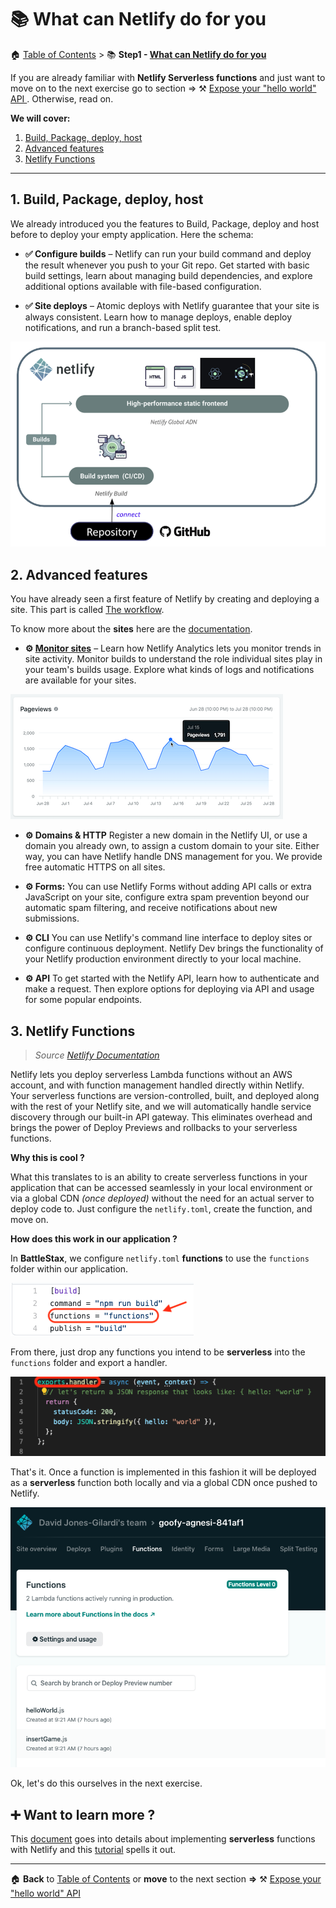 # 📚 What can Netlify do for you

🏠 [Table of Contents](./README.md#%EF%B8%8F-table-of-contents) > 📚 **Step1 - [ What can Netlify do for you](#README_Netlify.md)**

If you are already familiar with **Netlify Serverless functions** and just want to move on to the next exercise go to section =>  ⚒️ [Expose your "hello world" API ](./README_step01.md). Otherwise, read on.

**We will cover:**
1. [Build, Package, deploy, host](#1-build-package-deploy-host)
2. [Advanced features](#2-advanced-features)
3. [Netlify Functions](#3-netlify-functions)

---
## 1. Build, Package, deploy, host

We already introduced you the features to Build, Package, deploy and  host before to deploy your empty application. Here the schema:

- **✅ Configure builds** – Netlify can run your build command and deploy the result whenever you push to your Git repo. Get started with basic build settings, learn about managing build dependencies, and explore additional options available with file-based configuration.

- **✅ Site deploys** – Atomic deploys with Netlify guarantee that your site is always consistent. Learn how to manage deploys, enable deploy notifications, and run a branch-based split test.

![Template CTRL click](./tutorial/architecture2.png?raw=true)

## 2. Advanced features

You have already seen a first feature of Netlify by creating and deploying a site. This part is called [The workflow](https://www.netlify.com/products/workflow/).

To know more about the **sites** here are the [documentation](https://docs.netlify.com/site-deploys/overview/#deploy-summary).
- **⚙️ [Monitor sites](https://docs.netlify.com/monitor-sites/analytics/#get-started)** – Learn how Netlify Analytics lets you monitor trends in site activity. Monitor builds to understand the role individual sites play in your team's builds usage. Explore what kinds of logs and notifications are available for your sites.

![.](./tutorial/netlify-pageview1.png)

- **⚙️ Domains & HTTP** Register a new domain in the Netlify UI, or use a domain you already own, to assign a custom domain to your site. Either way, you can have Netlify handle DNS management for you. We provide free automatic HTTPS on all sites.

- **⚙️ Forms:** You can use Netlify Forms without adding API calls or extra JavaScript on your site, configure extra spam prevention beyond our automatic spam filtering, and receive notifications about new submissions.

- **⚙️ CLI** You can use Netlify's command line interface to deploy sites or configure continuous deployment. Netlify Dev brings the functionality of your Netlify production environment directly to your local machine.

- **⚙️ API** To get started with the Netlify API, learn how to authenticate and make a request. Then explore options for deploying via API and usage for some popular endpoints.

## 3. Netlify Functions

> *Source [Netlify Documentation](https://docs.netlify.com/functions/overview/#manage-your-serverless-functions)*

Netlify lets you deploy serverless Lambda functions without an AWS account, and with function management handled directly within Netlify. Your serverless functions are version-controlled, built, and deployed along with the rest of your Netlify site, and we will automatically handle service discovery through our built-in API gateway. This eliminates overhead and brings the power of Deploy Previews and rollbacks to your serverless functions.

**Why this is cool ?**

What this translates to is an ability to create serverless functions in your application that can be accessed seamlessly in your local environment or via a global CDN _(once deployed)_ without the need for an actual server to deploy code to. Just configure the `netlify.toml`, create the function, and move on.

**How does this work in our application ?**

In **BattleStax**, we configure `netlify.toml` **functions** to use the `functions` folder within our application.

![netlify toml config](./tutorial/netlify-toml-config.png)

From there, just drop any functions you intend to be **serverless** into the `functions` folder and export a handler.

![netlify serverless function](./tutorial/netlify-function-handler.png)

That's it. Once a function is implemented in this fashion it will be deployed as a **serverless** function both locally and via a global CDN once pushed to Netlify.

![netlify functions cloud](./tutorial/netlify-functions-cloud.png)

Ok, let's do this ourselves in the next exercise.

## ➕ Want to learn more ?

This [document](https://docs.netlify.com/functions/configure-and-deploy/#configure-the-functions-folder) goes into details about implementing **serverless** functions with Netlify and this [tutorial](https://kentcdodds.com/blog/super-simple-start-to-netlify-functions) spells it out. 

---
🏠 **Back** to [Table of Contents](./README.md#%EF%B8%8F-table-of-contents) or **move** to the next section **=>**  ⚒️ [Expose your "hello world" API ](./README_step01.md)